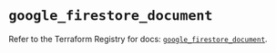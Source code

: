 # `google_firestore_document`

Refer to the Terraform Registry for docs: [`google_firestore_document`](https://registry.terraform.io/providers/hashicorp/google-beta/6.37.0/docs/resources/google_firestore_document).
